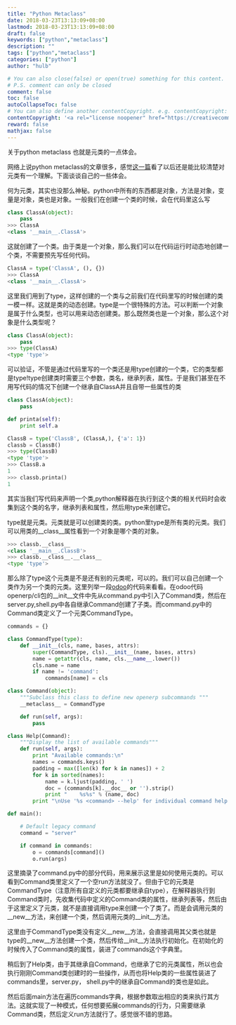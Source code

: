 ```yaml
---
title: "Python Metaclass"
date: 2018-03-23T13:13:09+08:00
lastmod: 2018-03-23T13:13:09+08:00
draft: false
keywords: ["python","metaclass"]
description: ""
tags: ["python","metaclass"]
categories: ["python"]
author: "hulb"

# You can also close(false) or open(true) something for this content.
# P.S. comment can only be closed
comment: false
toc: false
autoCollapseToc: false
# You can also define another contentCopyright. e.g. contentCopyright: "This is another copyright."
contentCopyright: '<a rel="license noopener" href="https://creativecommons.org/licenses/by-nc-nd/4.0/" target="_blank">CC BY-NC-ND 4.0</a>'
reward: false
mathjax: false
---
```

关于python metaclass 也就是元类的一点体会。

<!--more-->
网络上说python metaclass的文章很多，感觉[这一篇](http://blog.jobbole.com/21351/)看了以后还是能比较清楚对元类有一个理解。下面谈谈自己的一些体会。

何为元类，其实也没那么神秘。python中所有的东西都是对象，方法是对象，变量是对象，类也是对象。一般我们在创建一个类的时候，会在代码里这么写

```python
class ClassA(object):
    pass
>>> ClassA
<class '__main__.ClassA'>
```
这就创建了一个类。由于类是一个对象，那么我们可以在代码运行时动态地创建一个类，不需要预先写任何代码。

```python
ClassA = type('ClassA', (), {})
>>> ClassA
<class '__main__.ClassA'>
```
这里我们用到了type，这样创建的一个类与之前我们在代码里写的时候创建的类一模一样。这就是类的动态创建。type是一个很特殊的方法。可以判断一个对象是属于什么类型，也可以用来动态创建类。那么既然类也是一个对象，那么这个对象是什么类型呢？
```python
class ClassA(object):
    pass
>>> type(ClassA)
<type 'type'>
```
可以验证，不管是通过代码里写的一个类还是用type创建的一个类，它的类型都是type!type创建类时需要三个参数，类名，继承列表，属性。于是我们甚至在不用写代码的情况下创建一个继承自ClassA并且自带一些属性的类
```python
class ClassA(object):
    pass

def printa(self):
    print self.a

ClassB = type('ClassB', (ClassA,), {'a': 1})
classb = ClassB()
>>> type(ClassB)
<type 'type'>
>>> ClassB.a
1
>>> classb.printa()
1
```
其实当我们写代码来声明一个类,python解释器在执行到这个类的相关代码时会收集到这个类的名字，继承列表和属性，然后用type来创建它。

type就是元类。元类就是可以创建类的类。python里type是所有类的元类。我们可以用类的__class__属性看到一个对象是哪个类的对象。

```python
>>> classb.__class__
<class '__main__.ClassB'>
>>> classb.__class__.__class__
<type 'type'>
```
那么除了type这个元类是不是还有别的元类呢，可以的。我们可以自己创建一个类作为另一个类的元类。这里列举一段[odoo](https://github.com/odoo/odoo)的代码来看看。在odoo代码openerp/cli包的__init__文件中先从command.py中引入了Command类，然后在server.py,shell.py中各自继承Command创建了子类。而command.py中的Command类定义了一个元类CommandType。

```python
commands = {}

class CommandType(type):
    def __init__(cls, name, bases, attrs):
        super(CommandType, cls).__init__(name, bases, attrs)
        name = getattr(cls, name, cls.__name__.lower())
        cls.name = name
        if name != 'command':
            commands[name] = cls

class Command(object):
    """Subclass this class to define new openerp subcommands """
    __metaclass__ = CommandType

    def run(self, args):
        pass

class Help(Command):
    """Display the list of available commands"""
    def run(self, args):
        print "Available commands:\n"
        names = commands.keys()
        padding = max([len(k) for k in names]) + 2
        for k in sorted(names):
            name = k.ljust(padding, ' ')
            doc = (commands[k].__doc__ or '').strip()
            print "    %s%s" % (name, doc)
        print "\nUse '%s <command> --help' for individual command help." % sys.argv[0].split(os.path.sep)[-1]

def main():

    # Default legacy command
    command = "server"

    if command in commands:
        o = commands[command]()
        o.run(args)

```
这里摘录了command.py中的部分代码，用来展示这里是如何使用元类的。可以看到Command类里定义了一个空run方法就没了。但由于它的元类是CommandType（注意所有自定义的元类都要继承自type），在解释器执行到Command类时，先收集代码中定义的Command类的属性，继承列表等，然后由于这里定义了元类，就不是直接调用type来创建一个了类了。而是会调用元类的__new__方法，来创建一个类，然后调用元类的__init__方法。

这里由于CommandType类没有定义__new__方法，会直接调用其父类也就是type的__new__方法创建一个类，然后传给__init__方法执行初始化。在初始化的时候传入了Command类的属性，装进了commands这个字典里。

稍后到了Help类，由于其继承自Command，也继承了它的元类属性，所以也会执行刚刚Command类创建时的一些操作，从而也将Help类的一些属性装进了commands里，server.py， shell.py中的继承自Command的类也是如此。

然后后面main方法在遍历commands字典，根据参数取出相应的类来执行其方法。这就实现了一种模式，任何想要拓展commands的行为，只需要继承Command类，然后定义run方法就行了。感觉很不错的思路。